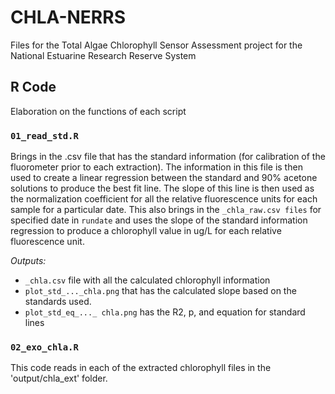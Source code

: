 # CHLA-NERRS
Files for the Total Algae Chlorophyll Sensor Assessment project for the National Estuarine Research Reserve System

## R Code

Elaboration on the functions of each script

### `01_read_std.R`

Brings in the .csv file that has the standard information (for calibration of the fluorometer prior to each extraction). The information in this file is then used to create a linear regression between the standard and 90% acetone solutions to produce the best fit line. The slope of this line is then used as the normalization coefficient for all the relative fluorescence units for each sample for a particular date. 
This also brings in the `_chla_raw.csv files` for specified date in `rundate` and uses the slope of the standard information regression to produce a chlorophyll value in ug/L for each relative fluorescence unit.

*Outputs:* 

*   `_chla.csv` file with all the calculated chlorophyll information
*   `plot_std_..._chla.png` that has the calculated slope based on the standards used.
*   `plot_std_eq_..._ chla.png` has the R2, p, and equation for standard lines

### `02_exo_chla.R`

This code reads in each of the extracted chlorophyll files in the 'output/chla_ext' folder. 
